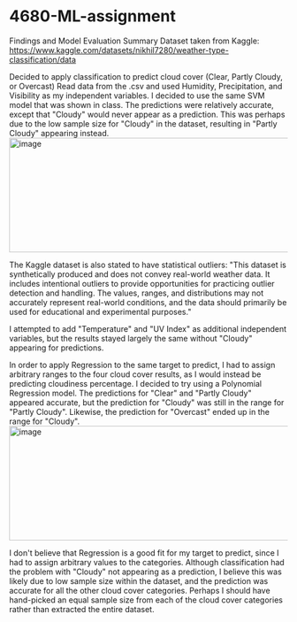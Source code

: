# 4680-ML-assignment
Findings and Model Evaluation Summary
Dataset taken from Kaggle: https://www.kaggle.com/datasets/nikhil7280/weather-type-classification/data

Decided to apply classification to predict cloud cover (Clear, Partly Cloudy, or Overcast)
Read data from the .csv and used Humidity, Precipitation, and Visibility as my independent variables.
I decided to use the same SVM model that was shown in class.
The predictions were relatively accurate, except that "Cloudy" would never appear as a prediction.
This was perhaps due to the low sample size for "Cloudy" in the dataset, resulting in "Partly Cloudy" appearing instead.
<img width="523" height="207" alt="image" src="https://github.com/user-attachments/assets/09514189-3aa4-454c-80b6-3fc061a83b07" />

The Kaggle dataset is also stated to have statistical outliers:
"This dataset is synthetically produced and does not convey real-world weather data. It includes intentional outliers to provide opportunities for practicing outlier detection and handling. The values, ranges, and distributions may not accurately represent real-world conditions, and the data should primarily be used for educational and experimental purposes." 

I attempted to add "Temperature" and "UV Index" as additional independent variables, but the results stayed largely the same without "Cloudy" appearing for predictions.

In order to apply Regression to the same target to predict, I had to assign arbitrary ranges to the four cloud cover results, as I would instead be predicting cloudiness percentage. I decided to try using a Polynomial Regression model. The predictions for "Clear" and "Partly Cloudy" appeared accurate, but the prediction for "Cloudy" was still in the range for "Partly Cloudy". Likewise, the prediction for "Overcast" ended up in the range for "Cloudy". 
<img width="554" height="207" alt="image" src="https://github.com/user-attachments/assets/6a35add5-0bee-4aab-89b2-4fbf3b15e164" />

I don't believe that Regression is a good fit for my target to predict, since I had to assign arbitrary values to the categories. Although classification had the problem with "Cloudy" not appearing as a prediction, I believe this was likely due to low sample size within the dataset, and the prediction was accurate for all the other cloud cover categories. Perhaps I should have hand-picked an equal sample size from each of the cloud cover categories rather than extracted the entire dataset. 

